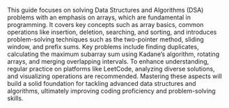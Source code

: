 This guide focuses on solving Data Structures and Algorithms (DSA) problems with an emphasis on arrays, which are fundamental in programming. It covers key concepts such as array basics, common operations like insertion, deletion, searching, and sorting, and introduces problem-solving techniques such as the two-pointer method, sliding window, and prefix sums. Key problems include finding duplicates, calculating the maximum subarray sum using Kadane’s algorithm, rotating arrays, and merging overlapping intervals. To enhance understanding, regular practice on platforms like LeetCode, analyzing diverse solutions, and visualizing operations are recommended. Mastering these aspects will build a solid foundation for tackling advanced data structures and algorithms, ultimately improving coding proficiency and problem-solving skills.
